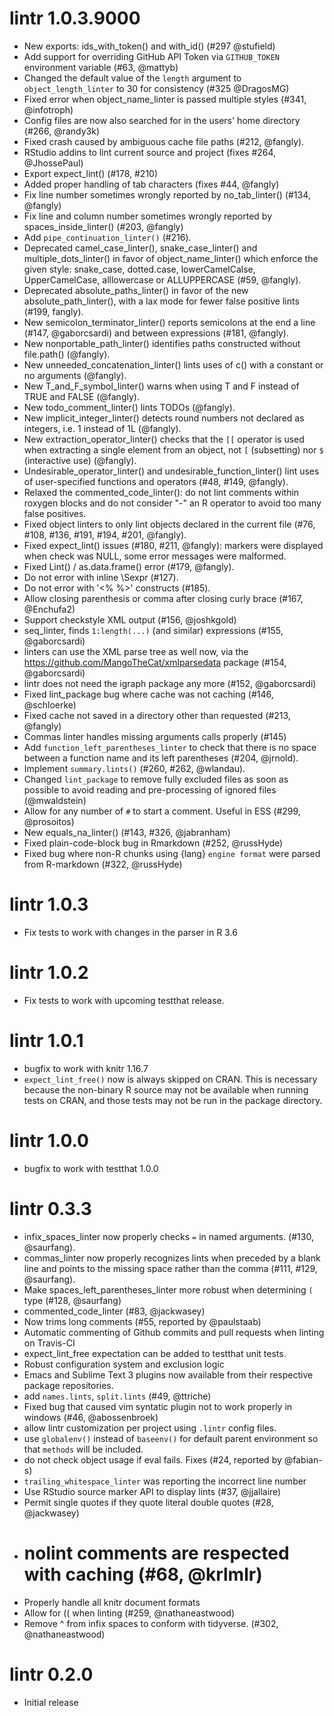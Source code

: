 # lintr 1.0.3.9000 # 
* New exports: ids_with_token() and with_id() (#297 @stufield)
* Add support for overriding GitHub API Token via `GITHUB_TOKEN` environment
  variable (#63, @mattyb)
* Changed the default value of the `length` argument to `object_length_linter` to 30 for consistency (#325 @DragosMG) 
* Fixed error when object_name_linter is passed multiple styles (#341, @infotroph)
* Config files are now also searched for in the users' home directory (#266, @randy3k)
* Fixed crash caused by ambiguous cache file paths (#212, @fangly).
* RStudio addins to lint current source and project (fixes #264, @JhossePaul)
* Export expect_lint() (#178, #210)
* Added proper handling of tab characters (fixes #44, @fangly)
* Fix line number sometimes wrongly reported by no_tab_linter() (#134, @fangly)
* Fix line and column number sometimes wrongly reported by spaces_inside_linter()
  (#203, @fangly)
* Add `pipe_continuation_linter()` (#216).
* Deprecated camel_case_linter(), snake_case_linter() and multiple_dots_linter()
  in favor of object_name_linter() which enforce the given style: snake_case,
  dotted.case, lowerCamelCalse, UpperCamelCase, alllowercase or ALLUPPERCASE
  (#59, @fangly).
* Deprecated absolute_paths_linter() in favor of the new absolute_path_linter(),
  with a lax mode for fewer false positive lints (#199, fangly).
* New semicolon_terminator_linter() reports semicolons at the end a line (#147,
  @gaborcsardi) and between expressions (#181, @fangly).
* New nonportable_path_linter() identifies paths constructed without file.path()
  (@fangly).
* New unneeded_concatenation_linter() lints uses of c() with a constant or no
  arguments (@fangly).
* New T_and_F_symbol_linter() warns when using T and F instead of TRUE and FALSE
  (@fangly).
* New todo_comment_linter() lints TODOs (@fangly).
* New implicit_integer_linter() detects round numbers not declared as integers,
  i.e. 1 instead of 1L (@fangly).
* New extraction_operator_linter() checks that the `[[` operator is used when
  extracting a single element from an object, not `[` (subsetting) nor `$`
  (interactive use) (@fangly).
* Undesirable_operator_linter() and undesirable_function_linter() lint uses of
  user-specified functions and operators (#48, #149, @fangly).
* Relaxed the commented_code_linter(): do not lint comments within roxygen blocks
  and do not consider "-" an R operator to avoid too many false positives.
* Fixed object linters to only lint objects declared in the current file
  (#76, #108, #136, #191, #194, #201, @fangly).
* Fixed expect_lint() issues (#180, #211, @fangly): markers were displayed when
  check was NULL, some error messages were malformed.
* Fixed Lint() / as.data.frame() error (#179, @fangly).
* Do not error with inline \\Sexpr (#127).
* Do not error with '<% %>' constructs (#185).
* Allow closing parenthesis or comma after closing curly brace (#167, @Enchufa2)
* Support checkstyle XML output (#156, @joshkgold)
* seq_linter, finds `1:length(...)` (and similar) expressions (#155, @gaborcsardi)
* linters can use the XML parse tree as well now, via the
  https://github.com/MangoTheCat/xmlparsedata package (#154, @gaborcsardi)
* lintr does not need the igraph package any more (#152, @gaborcsardi)
* Fixed lint_package bug where cache was not caching (#146, @schloerke)
* Fixed cache not saved in a directory other than requested (#213, @fangly)
* Commas linter handles missing arguments calls properly (#145)
* Add `function_left_parentheses_linter` to check that there is no space between
  a function name and its left parentheses (#204, @jrnold).
* Implement `summary.lints()` (#260, #262, @wlandau).
* Changed `lint_package` to remove fully excluded files as soon as possible to
  avoid reading and pre-processing of ignored files (@mwaldstein)
* Allow for any number of `#` to start a comment. Useful in ESS (#299, @prosoitos)
* New equals_na_linter() (#143, #326, @jabranham)
* Fixed plain-code-block bug in Rmarkdown (#252, @russHyde)
* Fixed bug where non-R chunks using {lang} `engine format` were parsed from R-markdown (#322, @russHyde)

# lintr 1.0.3 #
* Fix tests to work with changes in the parser in R 3.6

# lintr 1.0.2 #
* Fix tests to work with upcoming testthat release.

# lintr 1.0.1 #
* bugfix to work with knitr 1.16.7
* `expect_lint_free()` now is always skipped on CRAN. This is necessary because
  the non-binary R source may not be available when running tests on CRAN, and
  those tests may not be run in the package directory.

# lintr 1.0.0 #
* bugfix to work with testthat 1.0.0

# lintr 0.3.3 #
* infix_spaces_linter now properly checks `=` in named arguments. (#130, @saurfang).
* commas_linter now properly recognizes lints when preceded by a blank line and
  points to the missing space rather than the comma (#111, #129, @saurfang).
* Make spaces_left_parentheses_linter more robust when determining `(` type (#128, @saurfang)
* commented_code_linter (#83, @jackwasey)
* Now trims long comments (#55, reported by @paulstaab)
* Automatic commenting of Github commits and pull requests when linting on Travis-CI
* expect_lint_free expectation can be added to testthat unit tests.
* Robust configuration system and exclusion logic
* Emacs and Sublime Text 3 plugins now available from their respective package repositories.
* add `names.lints`, `split.lints` (#49, @ttriche)
* Fixed bug that caused vim syntatic plugin not to work properly in windows (#46, @abossenbroek)
* allow lintr customization per project using `.lintr` config files.
* use `globalenv()` instead of `baseenv()` for default parent environment so
  that `methods` will be included.
* do not check object usage if eval fails.  Fixes (#24, reported by @fabian-s)
* `trailing_whitespace_linter` was reporting the incorrect line number
* Use RStudio source marker API to display lints (#37, @jjallaire)
* Permit single quotes if they quote literal double quotes (#28, @jackwasey)
* # nolint comments are respected with caching (#68, @krlmlr)
* Properly handle all knitr document formats
* Allow for (( when linting (#259, @nathaneastwood)
* Remove ^ from infix spaces to conform with tidyverse. (#302, @nathaneastwood)

# lintr 0.2.0 #

* Initial release
